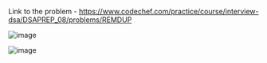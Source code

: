 Link to the problem - https://www.codechef.com/practice/course/interview-dsa/DSAPREP_08/problems/REMDUP


![image](https://github.com/Haleshot/Competitive-Programming/assets/57552973/ed4da250-34d6-4b59-9c2b-4793d226e0a8)


![image](https://github.com/Haleshot/Competitive-Programming/assets/57552973/5b13efef-3de4-4131-866b-062422243564)
